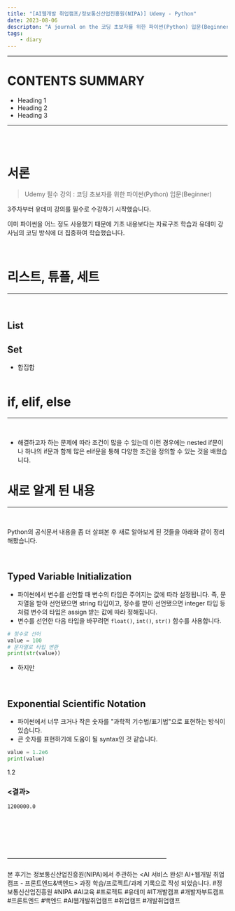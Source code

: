 ```yaml
---
title: "[AI웹개발 취업캠프/정보통신산업진흥원(NIPA)] Udemy - Python"
date: 2023-08-06
descripton: "A journal on the 코딩 초보자를 위한 파이썬(Python) 입문(Beginner) Udemy Class"
tags:
    - diary
---
```


---
# CONTENTS SUMMARY
- Heading 1<br>
- Heading 2<br>
- Heading 3<br>
---

<br><br>

# 서론

>Udemy 필수 강의 : 코딩 초보자를 위한 파이썬(Python) 입문(Beginner)

3주차부터 유데미 강의를 필수로 수강하기 시작했습니다.

이미 파이썬을 어느 정도 사용했기 때문에 기초 내용보다는 자료구조 학습과 유데미 강사님의 코딩 방식에 더 집중하여 학습했습니다.

<br>

# 리스트, 튜플, 세트
---
<br>

## List

## Set
- 합집합
    ```python
    ```

# if, elif, else
---
<br>

- 해결하고자 하는 문제에 따라 조건이 많을 수 있는데 이런 경우에는 nested if문이나 하나의 if문과 함께 많은 elif문을 퉁해 다양한 조건을 정의할 수 있는 것을 배웠습니다.

# 


# 새로 알게 된 내용
---
<br>

Python의 공식문서 내용을 좀 더 살펴본 후 새로 알아보게 된 것들을 아래와 같이 정리해봤습니다.

<br>

## Typed Variable Initialization

- 파이썬에서 변수를 선언할 때 변수의 타입은 주어지는 값에 따라 설정됩니다. 즉, 문자열을 받아 선언됐으면 string 타입이고, 정수를 받아 선언됐으면 integer 타입 등처럼 변수의 타입은 assign 받는 값에 따라 정해집니다.
- 변수를 선언한 다음 타입을 바꾸려면 `float()`, `int()`, `str()` 함수를 사용합니다.

```python
# 정수로 선어
value = 100
# 문자열로 타입 변환
print(str(value))
```

- 하지만 

<br>

## Exponential Scientific Notation

- 파이썬에서 너무 크거나 작은 숫자를 "과학적 기수법/표기법"으로 표현하는 방식이 있습니다.
- 큰 숫자를 표현하기에 도움이 될 syntax인 것 같습니다.

```python
value = 1.2e6
print(value)
```

$1.2$

### <결과>

```
1200000.0
```

<br><br><br><br>

#### ——————————————————————————
본 후기는 정보통신산업진흥원(NIPA)에서 주관하는 <AI 서비스 완성! AI+웹개발 취업캠프 - 프론트엔드&백엔드> 과정 학습/프로젝트/과제 기록으로 작성 되었습니다.
#정보통신산업진흥원 #NIPA #AI교육 #프로젝트 #유데미 #IT개발캠프 #개발자부트캠프 #프론트엔드 #백엔드 #AI웹개발취업캠프 #취업캠프 #개발취업캠프
